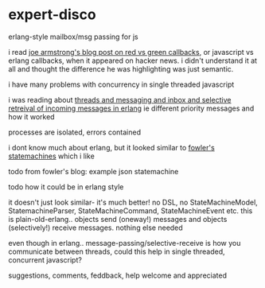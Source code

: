 # expert-disco
erlang-style mailbox/msg passing for js

i read [joe armstrong's blog post on red vs green callbacks](http://joearms.github.io/2013/04/02/Red-and-Green-Callbacks.html), or javascript vs erlang callbacks, when it appeared on hacker news. i didn't understand it at all and thought the difference he was highlighting was just semantic.

i have many problems with concurrency in single threaded javascript

i was reading about [threads and messaging and inbox and selective retreival of incoming messages in erlang](http://ndpar.blogspot.co.uk/2010/11/erlang-explained-selective-receive.html) ie different priority messages and how it worked

processes are isolated, errors contained

i dont know much about erlang, but it looked similar to [fowler's statemachines](http://www.informit.com/articles/article.aspx?p=1592379) which i like

todo
from fowler's blog: 
example json statemachine

todo
how it could be in erlang style

it doesn't just look similar- it's much better!
no DSL, no StateMachineModel, StatemachineParser, StateMachineCommand, StateMachineEvent etc. this is plain-old-erlang.. objects send (oneway!) messages and objects (selectively!) receive messages. nothing else needed

even though in erlang.. message-passing/selective-receive is how you communicate between threads, could this help in single threaded, concurrent javascript?

suggestions, comments, feddback, help welcome and appreciated


